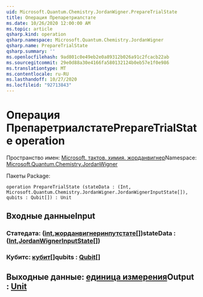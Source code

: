 ```yaml
---
uid: Microsoft.Quantum.Chemistry.JordanWigner.PrepareTrialState
title: Операция Препаретриалстате
ms.date: 10/26/2020 12:00:00 AM
ms.topic: article
qsharp.kind: operation
qsharp.namespace: Microsoft.Quantum.Chemistry.JordanWigner
qsharp.name: PrepareTrialState
qsharp.summary: ''
ms.openlocfilehash: 9ad801c0e49eb2e0a89312b026a91c2fcacb22ab
ms.sourcegitcommit: 29e0d88a30e4166fa580132124b0eb57e1f0e986
ms.translationtype: MT
ms.contentlocale: ru-RU
ms.lasthandoff: 10/27/2020
ms.locfileid: "92713843"
---
```

# <a name="preparetrialstate-operation"></a><span data-ttu-id="601fb-102">Операция Препаретриалстате</span><span class="sxs-lookup"><span data-stu-id="601fb-102">PrepareTrialState operation</span></span>

<span data-ttu-id="601fb-103">Пространство имен: [Microsoft. тактов. химия. жорданвигнер](xref:Microsoft.Quantum.Chemistry.JordanWigner)</span><span class="sxs-lookup"><span data-stu-id="601fb-103">Namespace: [Microsoft.Quantum.Chemistry.JordanWigner](xref:Microsoft.Quantum.Chemistry.JordanWigner)</span></span>

<span data-ttu-id="601fb-104">Пакеты [](https://nuget.org/packages/)</span><span class="sxs-lookup"><span data-stu-id="601fb-104">Package: [](https://nuget.org/packages/)</span></span>




```qsharp
operation PrepareTrialState (stateData : (Int, Microsoft.Quantum.Chemistry.JordanWigner.JordanWignerInputState[]), qubits : Qubit[]) : Unit
```


## <a name="input"></a><span data-ttu-id="601fb-105">Входные данные</span><span class="sxs-lookup"><span data-stu-id="601fb-105">Input</span></span>

### <a name="statedata--intjordanwignerinputstate"></a><span data-ttu-id="601fb-106">Статедата: ([int](xref:microsoft.quantum.lang-ref.int),[жорданвигнеринпутстате](xref:Microsoft.Quantum.Chemistry.JordanWigner.JordanWignerInputState)[])</span><span class="sxs-lookup"><span data-stu-id="601fb-106">stateData : ([Int](xref:microsoft.quantum.lang-ref.int),[JordanWignerInputState](xref:Microsoft.Quantum.Chemistry.JordanWigner.JordanWignerInputState)[])</span></span>




### <a name="qubits--qubit"></a><span data-ttu-id="601fb-107">Кубитс: [кубит](xref:microsoft.quantum.lang-ref.qubit)[]</span><span class="sxs-lookup"><span data-stu-id="601fb-107">qubits : [Qubit](xref:microsoft.quantum.lang-ref.qubit)[]</span></span>





## <a name="output--unit"></a><span data-ttu-id="601fb-108">Выходные данные: [единица измерения](xref:microsoft.quantum.lang-ref.unit)</span><span class="sxs-lookup"><span data-stu-id="601fb-108">Output : [Unit](xref:microsoft.quantum.lang-ref.unit)</span></span>


